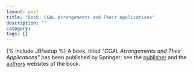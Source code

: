 ```yaml
---
layout: post
title: "Book: CGAL Arrangements and Their Applications"
description: ""
category: 
tags: []
---
```

{% include JB/setup %}
A book, titled <em>"CGAL Arrangements and Their Applications"</em> has been published by Springer; see the <a href="http://www.springer.com/computer/image+processing/book/978-3-642-17282-3">publisher</a> and the <a href="http://acg.cs.tau.ac.il/cgal-arrangement-book">authors</a> websites of the book.
